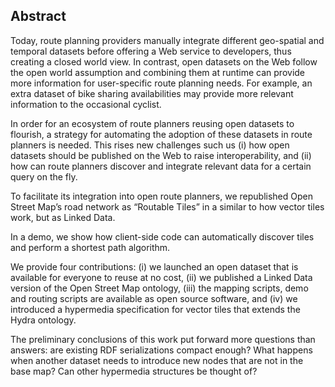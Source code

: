 ## Abstract
<!-- Context      -->
Today, route planning providers manually integrate different geo-spatial and temporal datasets before offering a Web service to developers, thus creating a closed world view. In contrast, open datasets on the Web follow the open world assumption and combining them at runtime can provide more information for user-specific route planning needs. For example, an extra dataset of bike sharing availabilities may provide more relevant information to the occasional cyclist.
<!-- Need         -->
In order for an ecosystem of route planners reusing open datasets to flourish, a strategy for automating the adoption of these datasets in route planners is needed. This rises new challenges such us (i) how open datasets should be published on the Web to raise interoperability, and (ii) how can route planners discover and integrate relevant data for a certain query on the fly.
<!-- Task         -->
To facilitate its integration into open route planners, we republished Open Street Map’s road network as “Routable Tiles” in a similar to how vector tiles work, but as Linked Data.
<!-- Object       -->
In a demo, we show how client-side code can automatically discover tiles and perform a shortest path algorithm.
<!-- Findings     -->
We provide four contributions: (i) we launched an open dataset that is available for everyone to reuse at no cost, (ii) we published a Linked Data version of the Open Street Map ontology, (iii) the mapping scripts, demo and routing scripts are available as open source software, and (iv) we introduced a hypermedia specification for vector tiles that extends the Hydra ontology.
<!-- Conclusion and Perspectives -->
The preliminary conclusions of this work put forward more questions than answers: are existing RDF serializations compact enough? What happens when another dataset needs to introduce new nodes that are not in the base map? Can other hypermedia structures be thought of?
